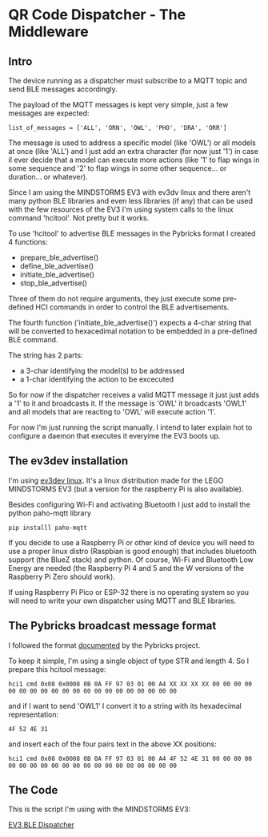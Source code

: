 # QR Code Dispatcher - The Middleware

## Intro

The device running as a dispatcher must subscribe
to a MQTT topic and send BLE messages accordingly.

The payload of the MQTT messages is kept very simple,
just a few messages are expected:

```
list_of_messages = ['ALL', 'ORN', 'OWL', 'PHO', 'DRA', 'ORR']
```

The message is used to address a specific model (like 'OWL')
or all models at once (like 'ALL') and I just add an extra
character (for now just '1') in case iI ever decide that
a model can execute more actions (like '1' to flap wings
in some sequence and '2' to flap wings in some other sequence...
or duration... or whatever).

Since I am using the MINDSTORMS EV3 with ev3dv linux and
there aren't many python BLE libraries and even less libraries
(if any) that can be used with the few resources of the
EV3 I'm using system calls to the linux command 'hcitool'.
Not pretty but it works.

To use 'hcitool' to advertise BLE messages in the
Pybricks format I created 4 functions:
 
- prepare_ble_advertise()
- define_ble_advertise()
- initiate_ble_advertise()            
- stop_ble_advertise()

Three of them do not require arguments, they just execute some
pre-defined HCI commands in order to control the BLE
advertisements.

The fourth function ('initiate_ble_advertise()') expects a
4-char string that will be converted to hexacedimal notation
to be embedded in a pre-defined BLE command.

The string has 2 parts:
- a 3-char identifying the model(s) to be addressed
- a 1-char identifying the action to be excecuted

So for now if the dispatcher receives a valid MQTT message it just
just adds a '1' to it and broadcasts it. If the message is 'OWL' it
broadcasts 'OWL1' and all models that are reacting to 'OWL' will
execute action '1'.

For now I'm just running the script manually. I intend to later
explain hot to configure a daemon that executes it everyime
the EV3 boots up.

## The ev3dev installation

I'm using [ev3dev linux](https://www.ev3dev.org/). It's a linux
distribution made for the LEGO MINDSTORMS EV3 (but a version
for the raspberry Pi is also available).

Besides configuring Wi-Fi and activating Bluetooth I just
add to install the python paho-mqtt library

```
pip installl paho-mqtt
```

If you decide to use a Raspberry Pi or other kind of device
you will need to use a proper linux distro (Raspbian is
good enough) that includes bluetooth support (the
BlueZ stack) and python. Of course, Wi-Fi and Bluetooth
Low Energy are needed (the Raspberry Pi 4 and 5 and the W
versions of the Raspberry Pi Zero should work).

If using Raspberry Pi Pico or ESP-32 there is no operating
system so you will need to write your own dispatcher
using MQTT and BLE libraries.

## The Pybricks broadcast message format

I followed the format [documented](https://github.com/pybricks/technical-info/blob/master/pybricks-ble-broadcast-observe.md)
by the Pybricks project.

To keep it simple, I'm using a single object of type STR and length 4.
So I prepare this hcitool message:

```
hci1 cmd 0x08 0x0008 0B 0A FF 97 03 01 00 A4 XX XX XX XX 00 00 00 00 00 00 00 00 00 00 00 00 00 00 00 00 00 00 00 00
```

and if I want to send 'OWL1' I convert it to a string with its
hexadecimal representation:

```
4F 52 4E 31
```

and insert each of the four pairs text in the above XX positions:

```
hci1 cmd 0x08 0x0008 0B 0A FF 97 03 01 00 A4 4F 52 4E 31 00 00 00 00 00 00 00 00 00 00 00 00 00 00 00 00 00 00 00 00
```


## The Code

This is the script I'm using with the MINDSTORMS EV3:

[EV3 BLE Dispatcher](bledispatcher.py)
